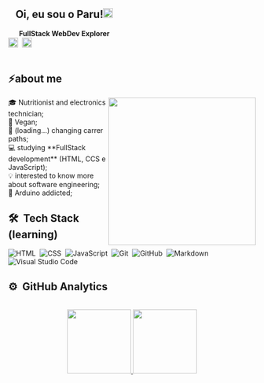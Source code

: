 <div style="font.size:25px"><h2><strong>&nbsp;&nbsp;&nbsp;Oi, eu sou o Paru!</strong><img src="https://media.giphy.com/media/hvRJCLFzcasrR4ia7z/giphy.gif" height="20px"></h2> </div>
 
  <img width="12px" src="https://www.notion.so/image/https%3A%2F%2Fs3-us-west-2.amazonaws.com%2Fsecure.notion-static.com%2F39527417-c8b4-4c62-ba1b-778bed35d19a%2Fexplorer-logo.svg?table=block&id=271a48f7-0016-4e99-8756-f9f2c3a399ce&spaceId=f5f08aa3-2c56-438b-826b-8b93256e2d72&userId=a6fed87f-379f-4bc3-8c1e-9b93b144951c&cache=v2"/><strong>&nbsp;&nbsp;&nbsp;FullStack WebDev Explorer</strong></div>
  <br>
<a href="https://www.linkedin.com/in/paru369/" target="_blank"><img src="https://img.shields.io/badge/-paulopinheiro-0077B5?style=flat&logo=linkedin&logoColor=white" alt="LinkedIn paru369-" height="20"></a>&nbsp; 
<a href="mailto:paruvitu@gmaill.com"><img src="https://camo.githubusercontent.com/927d6b3961fa048ff7303daf291cb5869dfa25018997cf8c1373c2f6a85b1458/68747470733a2f2f696d672e736869656c64732e696f2f62616467652f2d476d61696c2d2532333333333f7374796c653d666f722d7468652d6261646765266c6f676f3d676d61696c266c6f676f436f6c6f723d7768697465" height="20"> </a>
  <br><br>


<div align="left">

  ## ⚡about me
 <img align="right" width="300em" height="300em" src="https://media1.giphy.com/media/f6hnhHkks8bk4jwjh3/giphy.gif?raw=true"/>
 🎓 Nutritionist and electronics technician;
  <br/>🌱 Vegan;
  <br/>🔭 (loading...) changing carrer paths;
  <br/>💻 studying **FullStack development** (HTML, CCS e JavaScript);
  <br/>💡 interested to know more about software engineering;
  <br/>🤔 Arduino addicted;
  <br/>
  
 
   ## 🛠 &nbsp;Tech Stack (learning)

![HTML](https://img.shields.io/badge/-HTML-05122A?style=flat&logo=HTML5)&nbsp;
![CSS](https://img.shields.io/badge/-CSS-05122A?style=flat&logo=CSS3&logoColor=1572B6)&nbsp;
![JavaScript](https://img.shields.io/badge/-JavaScript-05122A?style=flat&logo=javascript)&nbsp;
![Git](https://img.shields.io/badge/-Git-05122A?style=flat&logo=git)&nbsp;
![GitHub](https://img.shields.io/badge/-GitHub-05122A?style=flat&logo=github)&nbsp;
![Markdown](https://img.shields.io/badge/-Markdown-05122A?style=flat&logo=markdown)&nbsp;
![Visual Studio Code](https://img.shields.io/badge/-Visual%20Studio%20Code-05122A?style=flat&logo=visual-studio-code&logoColor=007ACC)&nbsp;
   
   ## ⚙️ &nbsp;GitHub Analytics
<br>
    <div align="center">
  <a href="https://github.com/paru369">
  <img height="130em" src="https://github-readme-stats.vercel.app/api?username=paru369&show_icons=true&theme=dracula&include_all_commits=true&count_private=true"/>
  <img height="130em" src="https://github-readme-stats.vercel.app/api/top-langs/?username=paru369&layout=compact&langs_count=7&theme=dracula"/> <div>

  <br>
   

  
